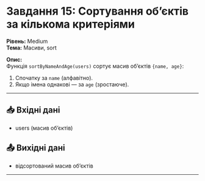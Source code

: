 # Завдання 15: Сортування об’єктів за кількома критеріями  
**Рівень:** Medium  
**Тема:** Масиви, sort  

**Опис:**  
Функція `sortByNameAndAge(users)` сортує масив об’єктів `{name, age}`:  
1. Спочатку за `name` (алфавітно).  
2. Якщо імена однакові — за `age` (зростаюче).  

---
## 📥 Вхідні дані
- users (масив об’єктів)

## 📤 Вихідні дані
- відсортований масив об’єктів  

---